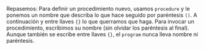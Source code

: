 Repasemos:
Para definir un procedimiento nuevo, usamos `procedure` y le ponemos un nombre que describa lo que hace seguido por paréntesis `()`. A continuación y entre llaves `{}` lo que querramos que haga. 
Para invocar un procedimiento, escribimos su nombre (sin olvidar los paréntesis al final). 
Aunque también se escribe entre llaves `{}`, el `program` nunca lleva nombre ni paréntesis.
